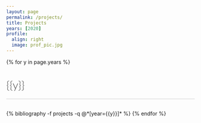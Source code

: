 ```yaml
---
layout: page
permalink: /projects/
title: Projects
years: [2020]
profile:
  align: right
  image: prof_pic.jpg
---
```


<style >
.year{
color: #4b4b4b;
font-size: 30px;
border-bottom: 1px solid #ccc;
margin: 0 0 30px 0;
padding: 20px 0;
text-align: left;
font-family: "Lato", Helvetica, Arial, sans-serif;
font-weight: 300;
}

</style>
<div class="publications">

{% for y in page.years %}
  <h2 class="year">{{y}}</h2>
  <!-- <a href="/assets/img/greatfour.jpg" alt="Great four systems"></a> -->
  {% bibliography -f projects -q @*[year={{y}}]* %}
{% endfor %}

</div>